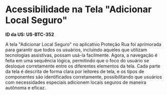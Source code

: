 # Acessibilidade na Tela "Adicionar Local Seguro"

**ID da US: US-BTC-352**

A tela "Adicionar Local Seguro" no aplicativo Proteção Rua foi aprimorada para garantir que todos os usuários, incluindo aqueles que utilizam tecnologias assistivas, possam usá-la facilmente. Agora, a navegação é feita em uma sequência lógica, permitindo que o foco do usuário se desloque corretamente entre os diferentes elementos da tela. Cada parte da tela é descrita de forma clara por leitores de tela, e os tipos de componentes são identificados corretamente, possibilitando que usuários com necessidades especiais adicionem locais seguros de maneira autônoma e eficaz.